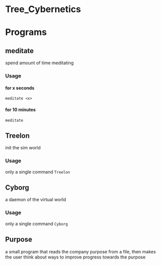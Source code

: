 # Tree_Cybernetics

# Programs

## meditate

spend amount of time meditating

### Usage
#### for x seconds
`meditate <x>`

#### for 10 minutes
`meditate`

## Treelon

init the sim world

### Usage
only a single command
`Treelon`

## Cyborg

a daemon of the virtual world

### Usage
only a single command
`Cyborg`

## Purpose

a small program that reads the company purpose from a file, then makes the user think about ways to improve progress towards the purpose
